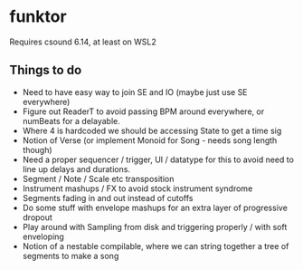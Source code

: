 # funktor

Requires csound 6.14, at least on WSL2

## Things to do
- Need to have easy way to join SE and IO (maybe just use SE everywhere)
- Figure out ReaderT to avoid passing BPM around everywhere, or numBeats for a delayable.
- Where 4 is hardcoded we should be accessing State to get a time sig
- Notion of Verse (or implement Monoid for Song - needs song length though)
- Need a proper sequencer / trigger, UI / datatype for this to avoid need to line up delays and durations.
- Segment / Note / Scale etc transposition
- Instrument mashups / FX to avoid stock instrument syndrome
- Segments fading in and out instead of cutoffs
- Do some stuff with envelope mashups for an extra layer of progressive dropout
- Play around with Sampling from disk and triggering properly / with soft enveloping
- Notion of a nestable compilable, where we can string together a tree of segments to make a song
